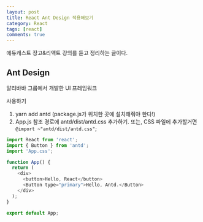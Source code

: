 ```yaml
---
layout: post
title: React Ant Design 적용해보기
category: React
tags: [react]
comments: true
---
```

에듀캐스트 장고&리액트 강의를 듣고 정리하는 글이다.

## Ant Design
알리바바 그룹에서 개발한 UI 프레임워크

사용하기
1. yarn add antd (package.js가 위치한 곳에 설치해줘야 한다!)
2. App.js 참조 경로에 antd/dist/antd.css 추가하기. 또는, CSS 파일에 추가할거면 `@import ~"antd/dist/antd.css"`;

```javascript
import React from 'react';
import { Button } from 'antd';
import 'App.css';

function App() {
  return (
    <div>
      <button>Hello, React</button>
      <Button type="primary">Hello, Antd.</Button>
    </div>
  );
}

export default App;

```
